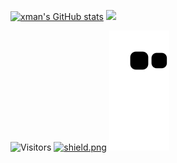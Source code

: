 [![xman's GitHub stats](https://github-readme-stats.vercel.app/api?username=xman213&theme=dark)](https://lead-tool.win)
<a href="https://dsc.gg/lead" target="_blank"> <img src="https://discord.c99.nl/widget/theme-4/701239529029238794.png"/></a>

<img src="https://komarev.com/ghpvc/?username=xman213&label=Profile%20Views&color=008042&style=flat&label=Visitors" alt="Visitors"></a>
<a href="https://dsc.gg/lead" target="_blank"> <img src="https://discordapp.com/api/guilds/952003306220306462/widget.png?style=shield" alt="shield.png"></a>
<a href="https://lead-tool.win" target="_blank"><img src="https://github.com/rafaballerini/rafaballerini/blob/output/github-contribution-grid-snake.svg" alt="sneke"></a>
